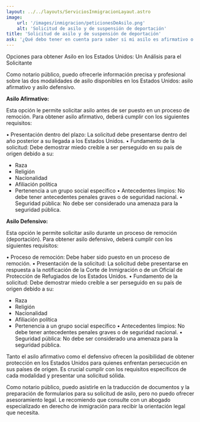 ```yaml
---
layout: ../../layouts/ServiciosInmigracionLayaut.astro
image:
    url: '/images/inmigracion/peticionesDeAsilo.png'
    alt: 'Solicitud de asilo y de suspensión de deportación'
title: 'Solicitud de asilo y de suspensión de deportación'
ask: '¿Qué debo tener en cuenta para saber si mi asilo es afirmativo o Defensivo?'
---
```


Opciones para obtener Asilo en los Estados Unidos: Un Análisis para el Solicitante

Como notario público, puedo ofrecerle información precisa y profesional sobre las dos modalidades de asilo disponibles en los Estados Unidos: asilo afirmativo y asilo defensivo. 

**Asilo Afirmativo:**

Esta opción le permite solicitar asilo antes de ser puesto en un proceso de remoción. Para obtener asilo afirmativo, deberá cumplir con los siguientes requisitos:

• Presentación dentro del plazo: La solicitud debe presentarse dentro del año posterior a su llegada a los Estados Unidos.
• Fundamento de la solicitud: Debe demostrar miedo creíble a ser perseguido en su país de origen debido a su:
  * Raza
  * Religión
  * Nacionalidad
  * Afiliación política
  * Pertenencia a un grupo social específico
• Antecedentes limpios: No debe tener antecedentes penales graves o de seguridad nacional.
• Seguridad pública: No debe ser considerado una amenaza para la seguridad pública.

**Asilo Defensivo:**

Esta opción le permite solicitar asilo durante un proceso de remoción (deportación). Para obtener asilo defensivo, deberá cumplir con los siguientes requisitos:

• Proceso de remoción: Debe haber sido puesto en un proceso de remoción.
• Presentación de la solicitud: La solicitud debe presentarse en respuesta a la notificación de la Corte de Inmigración o de un Oficial de Protección de Refugiados de los Estados Unidos.
• Fundamento de la solicitud: Debe demostrar miedo creíble a ser perseguido en su país de origen debido a su:
  * Raza
  * Religión
  * Nacionalidad
  * Afiliación política
  * Pertenencia a un grupo social específico
• Antecedentes limpios: No debe tener antecedentes penales graves o de seguridad nacional.
• Seguridad pública: No debe ser considerado una amenaza para la seguridad pública.


Tanto el asilo afirmativo como el defensivo ofrecen la posibilidad de obtener protección en los Estados Unidos para quienes enfrentan persecución en sus países de origen. Es crucial cumplir con los requisitos específicos de cada modalidad y presentar una solicitud sólida.

Como notario público, puedo asistirle en la traducción de documentos y la preparación de formularios para su solicitud de asilo, pero no puedo ofrecer asesoramiento legal. Le recomiendo que consulte con un abogado especializado en derecho de inmigración para recibir la orientación legal que necesita.